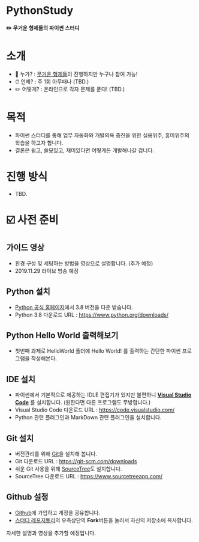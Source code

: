 PythonStudy
====================================

**✏️ 무거운 형제들의 파이썬 스터디**


# 소개

-	💁 누가? : [무거운 형제들](http://heavybros.dothome.co.kr/)이 진행하지만 누구나 참여 가능!
-	⏰ 언제? : 주 1회 아무때나 (TBD.)
-	✏️ 어떻게? : 온라인으로 각자 문제를 푼다! (TBD.)

# 목적

- 파이썬 스터디를 통해 업무 자동화와 개발의욕 증진을 위한 실용위주, 흥미위주의 학습을 하고자 합니다. 
- 결론은 쉽고, 쓸모있고, 재미있다면 어떻게든 개발해나갈 겁니다. 

# 진행 방식

- TBD.

# ☑️ 사전 준비

## 가이드 영상 

- 환경 구성 및 세팅하는 방법을 영상으로 설명합니다. (추가 예정)
- 2019.11.29 라이브 방송 예정

## Python 설치

- [Python 공식 홈페이지](https://www.python.org/downloads/)에서 3.8 버전을 다운 받습니다. 
- Python 3.8 다운로드 URL : https://www.python.org/downloads/

## Python Hello World 출력해보기

- 첫번째 과제로 HelloWorld 폴더에 Hello World! 를 출력하는 간단한 파이썬 프로그램을 작성해본다.

## IDE 설치

- 파이썬에서 기본적으로 제공하는 IDLE 편집기가 있지만 불편하니 **[Visual Studio Code](https://code.visualstudio.com/)** 를 설치합니다. (원한다면 다른 프로그램도 무방합니다.)
- Visual Studio Code 다운로드 URL : https://code.visualstudio.com/
- Python 관련 플러그인과 MarkDown 관련 플러그인을 설치합니다. 

## Git 설치

- 버전관리를 위해 [Git](https://git-scm.com/downloads)을 설치해 봅니다.
- Git 다운로드 URL : https://git-scm.com/downloads
- 쉬운 Git 사용을 위해 [SourceTree](https://www.sourcetreeapp.com/)도 설치합니다.
- SourceTree 다운로드 URL : https://www.sourcetreeapp.com/

## Github 설정

- [Github](https://github.com/)에 가입하고 계정을 공유합니다.
- [스터디 레포지토리](https://github.com/Heavybros/PythonStudy)의 우측상단의 **Fork**버튼을 눌러서 자신의 저장소에 복사합니다.


자세한 설명과 영상을 추가할 예정입니다. 